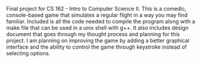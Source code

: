 Final project for CS 162 - Intro to Computer Science II. This is a comedic, console-based game that simulates a regular flight in a way
you may find familiar. Included is all the code needed to compile the program along with a make file that can be used in a unix shell
with g++. It also includes design document that goes through my thought process and planning for this project. I am planning on improving
the game by adding a better graphical interface and the ability to control the game through keystroke instead of selecting options.
